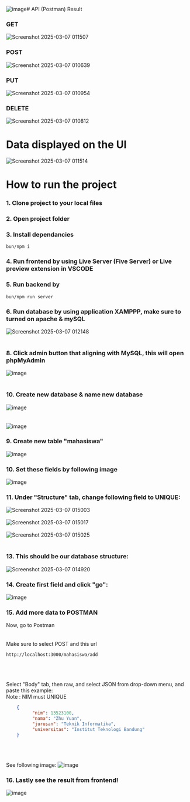 ![image](https://github.com/user-attachments/assets/8e8a8706-102e-4624-ba35-6fdd83ac73b0)# API (Postman) Result
### GET
![Screenshot 2025-03-07 011507](https://github.com/user-attachments/assets/63f59aa6-2515-4c9e-a511-96d626fa3f2c)


### POST
![Screenshot 2025-03-07 010639](https://github.com/user-attachments/assets/8d5355b8-4aa8-4f93-a207-a6f736ff1df6)


### PUT
![Screenshot 2025-03-07 010954](https://github.com/user-attachments/assets/e9de8e5e-3eb1-4856-8cbc-85f322c012be)


### DELETE
![Screenshot 2025-03-07 010812](https://github.com/user-attachments/assets/9169c1df-821c-4660-8ce2-be1edb146ba3)


# Data displayed on the UI

![Screenshot 2025-03-07 011514](https://github.com/user-attachments/assets/a5ea8aca-2529-4269-820a-abd9fee73274)


# How to run the project

### 1. Clone project to your local files
### 2. Open project folder
### 3. Install dependancies
   ```
   bun/npm i
   ```
### 4. Run frontend by using Live Server (Five Server) or Live preview extension in VSCODE
### 5. Run backend by
   ```
   bun/npm run server
   ```
### 6. Run database by using application XAMPPP, make sure to turned on apache & mySQL
   ![Screenshot 2025-03-07 012148](https://github.com/user-attachments/assets/e689fd44-5753-485f-9fa1-d4d7e85b5f90)
      <br/>   <br/>
### 8. Click admin button that aligning with MySQL, this will open phpMyAdmin
   ![image](https://github.com/user-attachments/assets/f202dc7c-87ab-4edb-8bf8-b2081b2b5230)
      <br/>   <br/>
### 10. Create new database & name new database
  
  ![image](https://github.com/user-attachments/assets/a27b60c0-90c3-445d-8724-a90b7c2d6138)
   <br> <br> <br>
  ![image](https://github.com/user-attachments/assets/33b93b2f-0947-4eea-b252-66f8a72e2920)


### 9. Create new table "mahasiswa"
  ![image](https://github.com/user-attachments/assets/cb1bd375-74d3-4889-a708-baed6c800f11)
### 10. Set these fields by following image 
  ![image](https://github.com/user-attachments/assets/a6e3c525-7b50-4001-9de9-2888b802e7fa)
### 11. Under "Structure" tab, change following field to UNIQUE:
  
   ![Screenshot 2025-03-07 015003](https://github.com/user-attachments/assets/75aa6fde-40a2-4b5e-b256-5d6585408c37)
   <br> <br>
  ![Screenshot 2025-03-07 015017](https://github.com/user-attachments/assets/3baba4bf-d061-4bd4-99b4-c92289a9a3d4)
     <br> <br>
    ![Screenshot 2025-03-07 015025](https://github.com/user-attachments/assets/936c4ac3-d25e-474f-90a0-701e594afa21)
     <br> <br>
### 13. This should be our database structure:
   ![Screenshot 2025-03-07 014920](https://github.com/user-attachments/assets/51ef3c65-74f2-49d4-a1c2-fbe8454cc027)
### 14. Create first field and click "go":
  ![image](https://github.com/user-attachments/assets/bbeaff60-f100-4b71-82d7-f9d41793cea2)

### 15. Add more data to POSTMAN
Now, go to Postman 
<br> <br> <br>
Make sure to select POST and this url
```
http://localhost:3000/mahasiswa/add
```
<br> <br> <br>
Select "Body" tab, then raw, and select JSON from drop-down menu, and paste this example:
<br>
Note : NIM must UNIQUE
  ```json
      {
            "nim": 13523100,
            "nama": "Zhu Yuan",
            "jurusan": "Teknik Informatika",
            "universitas": "Institut Teknologi Bandung"
      }
  ```
<br><br><br>
See following image:
![image](https://github.com/user-attachments/assets/f5558249-5960-494a-bfb1-9c61d3f13c2d)

### 16. Lastly see the result from frontend!
![image](https://github.com/user-attachments/assets/7fa51e78-7720-4741-ac18-9ef4895f24b0)





